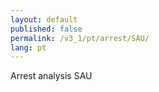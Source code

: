 ```yaml
---
layout: default
published: false
permalink: /v3_1/pt/arrest/SAU/
lang: pt
---
```


Arrest analysis SAU
